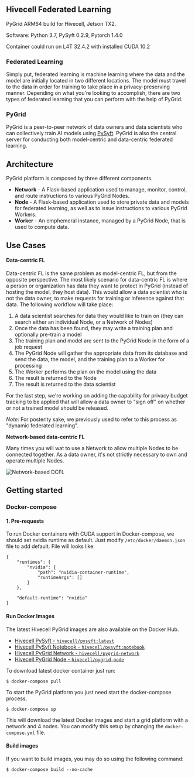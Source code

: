 ## Hivecell Federated Learning

PyGrid ARM64 build for Hivecell, Jetson TX2.

Software: Python 3.7, PySyft 0.2.9, Pytorch 1.4.0

Container could run on L4T 32.4.2 with installed CUDA 10.2

### Federated Learning

Simply put, federated learning is machine learning where the data and the model are initially located in two different locations. The model must travel to the data in order for training to take place in a privacy-preserving manner. Depending on what you're looking to accomplish, there are two types of federated learning that you can perform with the help of PyGrid.

### PyGrid

PyGrid is a peer-to-peer network of data owners and data scientists who can collectively train AI models using [PySyft](https://github.com/OpenMined/PySyft/). PyGrid is also the central server for conducting both model-centric and data-centric federated learning.

## Architecture

PyGrid platform is composed by three different components.

- **Network** - A Flask-based application used to manage, monitor, control, and route instructions to various PyGrid Nodes.
- **Node** - A Flask-based application used to store private data and models for federated learning, as well as to issue instructions to various PyGrid Workers.
- **Worker** - An emphemeral instance, managed by a PyGrid Node, that is used to compute data.

## Use Cases
#### Data-centric FL

Data-centric FL is the same problem as model-centric FL, but from the opposite perspective. The most likely scenario for data-centric FL is where a person or organization has data they want to protect in PyGrid (instead of hosting the model, they host data). This would allow a data scientist who is not the data owner, to make requests for training or inference against that data. The following workflow will take place:

1. A data scientist searches for data they would like to train on (they can search either an individual Node, or a Network of Nodes)
2. Once the data has been found, they may write a training plan and optionally pre-train a model
3. The training plan and model are sent to the PyGrid Node in the form of a job request
4. The PyGrid Node will gather the appropriate data from its database and send the data, the model, and the training plan to a Worker for processing
5. The Worker performs the plan on the model using the data
6. The result is returned to the Node
7. The result is returned to the data scientist

For the last step, we're working on adding the capability for privacy budget tracking to be applied that will allow a data owner to "sign off" on whether or not a trained model should be released.

_Note:_ For posterity sake, we previously used to refer to this process as "dynamic federated learning".

**Network-based data-centric FL**

Many times you will wat to use a Network to allow multiple Nodes to be connected together. As a data owner, it's not strictly necessary to own and operate multiple Nodes. 

![Network-based DCFL](https://github.com/OpenMined/PyGrid/blob/dev/assets/DCFL-network.png?raw=true)

## Getting started

### Docker-compose

#### 1. Pre-requests

To run Docker containers with CUDA support in Docker-compose, we should set nvidia runtime as default.
Just modify `/etc/docker/daemon.json` file to add default. File will looks like:

```
{
    "runtimes": {
        "nvidia": {
            "path": "nvidia-container-runtime",
            "runtimeArgs": []
        }
    },

    "default-runtime": "nvidia"
}
```


#### Run Docker Images

The latest Hivecell PyGrid images are also available on the Docker Hub.

- [Hivecell PySyft - `hivecell/pysyft:latest`](https://hub.docker.com/repository/docker/hivecell/pysyft)
- [Hivecell PySyft Notebook - `hivecell/pysyft:notebook`](https://hub.docker.com/r/hivecell/pysyft/tags?page=1&ordering=last_updated&name=notebook)
- [Hivecell PyGrid Network - `hivecell/pygrid-network`](https://hub.docker.com/r/hivecell/pygrid-network)
- [Hivecell PyGrid Node - `hivecell/pygrid-node`](https://hub.docker.com/repository/docker/hivecell/pygrid-node)

To download latest docker container just run:

```
$ docker-compose pull
```

To start the PyGrid platform you just need start the docker-compose process.

```
$ docker-compose up
```
This will download the latest Docker images and start a grid platform with a network and 4 nodes. You can modify this setup by changing the `docker-compose.yml` file.


#### Build images

If you want to build images, you may do so using the following command:

```
$ docker-compose build --no-cache
```
